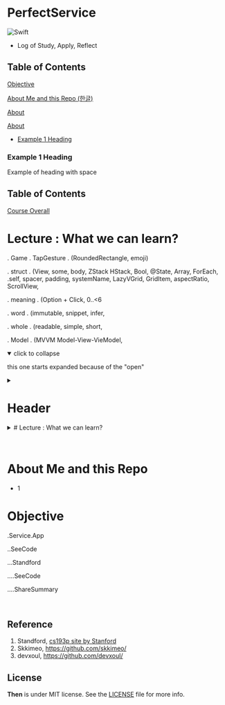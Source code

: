 # PerfectService

![Swift](https://img.shields.io/badge/Swift-5.0-orange.svg)

- Log of Study, Apply, Reflect


## Table of Contents

[Objective](#Objective)

[About Me and this Repo (한글)](#about-me-and-this-repo)

[About](#about)

[About]()

- [Example 1 Heading](###Example%201%20Heading)

### Example 1 Heading

Example of heading with space


## Table of Contents
[Course Overall](#cs193p-spring2021)
<br>


# Lecture : What we can learn?

. Game . TapGesture . (RoundedRectangle, emoji)

. struct . (View, some, body, ZStack HStack, Bool, @State, Array, ForEach, \.self, spacer, padding, systemName, LazyVGrid, GridItem, aspectRatio, ScrollView,

. meaning . (Option + Click, 0..<6

. word . (immutable, snippet, infer,

. whole . (readable, simple, short,

. Model . (MVVM Model-View-VieModel,


<details open>

  <summary>click to collapse</summary>

  this one starts expanded because of the "open"

</details>


<details>
<summary>
  
# Header
</summary>
<p>
</details>





<details>
<summary>
# Lecture : What we can learn?
</summary>
<p>

. Game . TapGesture . (RoundedRectangle, emoji)

. struct . (View, some, body, ZStack HStack, Bool, @State, Array, ForEach, \.self, spacer, padding, systemName, LazyVGrid, GridItem, aspectRatio, ScrollView,

. meaning . (Option + Click, 0..<6

. word . (immutable, snippet, infer,

. whole . (readable, simple, short,

. Model . (MVVM Model-View-VieModel,

﻿  
</details>



﻿

# About Me and this Repo
- 1

# Objective 


.Service.App

..SeeCode

...Standford

....SeeCode

....ShareSummary

﻿
 

## Reference 
1. Standford, [cs193p site by Stanford](https://cs193p.sites.stanford.edu)
2. Skkimeo, https://github.com/skkimeo/
3. devxoul, https://github.com/devxoul/

## License

**Then** is under MIT license. See the [LICENSE](LICENSE) file for more info.
